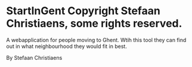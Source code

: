 StartInGent
Copyright Stefaan Christiaens, some rights reserved.
=========

A webapplication for people moving to Ghent. 
Wtih this tool they can find out in what neighbourhood they would fit in best.

By Stefaan Christiaens
